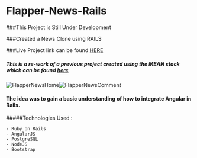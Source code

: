 Flapper-News-Rails
=====================

###This Project is Still Under Development

###Created a News Clone using RAILS

###Live Project link can be found [HERE](http://flappernews.herokuapp.com)

##### This is a re-work of a previous project created using the MEAN stack which can be found [here](http://github.com/scully87/FlapperBackEnd)

![FlapperNewsHome](https://s3.amazonaws.com/uploads.hipchat.com/119067/1211609/WrdmuXMw4jWKmmU/FlapperNewsHomeSmall.png)![FlapperNewsComment](https://s3.amazonaws.com/uploads.hipchat.com/119067/1211609/zLPnMkOyTcr7jsF/FlapperNewsCommentSmall.png)

#### The idea was to gain a basic understanding of how to integrate Angular in Rails.

#####Technologies Used :

	- Ruby on Rails
	- AngularJS
	- PostgreSQL
	- NodeJS
	- Bootstrap